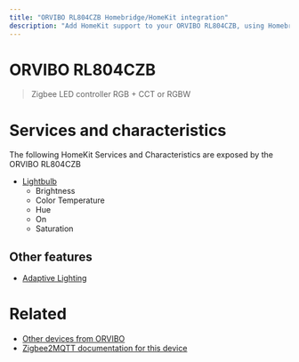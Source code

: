 ```yaml
---
title: "ORVIBO RL804CZB Homebridge/HomeKit integration"
description: "Add HomeKit support to your ORVIBO RL804CZB, using Homebridge, Zigbee2MQTT and homebridge-z2m."
---
```

<!---
This file has been GENERATED using src/docgen/docgen.ts
DO NOT EDIT THIS FILE MANUALLY!
-->
# ORVIBO RL804CZB
> Zigbee LED controller RGB + CCT or RGBW


# Services and characteristics
The following HomeKit Services and Characteristics are exposed by
the ORVIBO RL804CZB

* [Lightbulb](../../light.md)
  * Brightness
  * Color Temperature
  * Hue
  * On
  * Saturation

## Other features
* [Adaptive Lighting](../../light.md)

# Related
* [Other devices from ORVIBO](../index.md#orvibo)
* [Zigbee2MQTT documentation for this device](https://www.zigbee2mqtt.io/devices/RL804CZB.html)